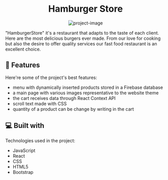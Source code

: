 <h1 align="center" id="title">Hamburger Store</h1>

<p align="center"><img src="https://socialify.git.ci/jucastefan/hamburgerstore/image?descriptionEditable=%22HamburgerStore%22%20it%27s%20a%20simple%20restaurant%20that%20adapts%20to%20the%20taste%20of%20each%20client.%20Here%20are%20the%20most%20delicious%20burgers%20ever%20made.%20From%20our%20love%20for%20cooking%2C%20but%20also%20the%20desire%20to%20offer%20quality%20services%2C%20our%20fast%20food%20restaurant%20is%20an%20excellent%20choice.&amp;font=Raleway&amp;language=1&amp;logo=https%3A%2F%2Fi.ibb.co%2F7txFB77%2FHamburger-Store-logos-transparent.png&amp;owner=1&amp;pattern=Solid&amp;theme=Light" alt="project-image"></p>

<p id="description">"HamburgerStore" it's a restaurant that adapts to the taste of each client. Here are the most delicious burgers ever made. From our love for cooking but also the desire to offer quality services our fast food restaurant is an excellent choice.</p>

  
<h2>🧐 Features</h2>

Here're some of the project's best features:

*   menu with dynamically inserted products stored in a Firebase database
*   a main page with various images representative to the website theme
*   the cart receives data through React Context API
*   scroll text made with CSS
*   quantity of a product can be change by writing in the cart

  
  
<h2>💻 Built with</h2>

Technologies used in the project:

*   JavaScript
*   React
*   CSS
*   HTML5
*   Bootstrap
